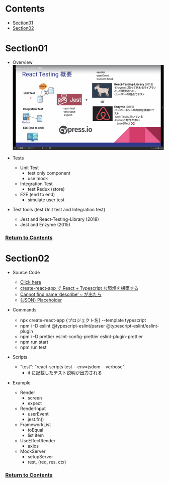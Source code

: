 <a id="contents"></a>

# Contents

- [Section01](#sec01)
- [Section02](#sec02)

<a id="sec01"></a>

# Section01

- Overview
  ![Image](../src/images/sec01/lesson01-01.png)

- Tests

  - Unit Test
    - test only component
    - use mock
  - Integration Test
    - test Redux (store)
  - E2E (end to end)
    - simulate user test

- Test tools (test Unit test and Integration test)
  - Jest and React-Testing-Library (2018)
  - Jest and Enzyme (2015)

### [Return to Contents](#contents)

<a id="sec02"></a>

# Section02

- Source Code
  - [Click here](https://github.com/GomaGoma676/react-testing-library-lesson/tree/master/src)
  - [create-react-app で React + Typescript な環境を構築する](https://qiita.com/sunnyG/items/05c2e9381d6ba2d9fccf)
  - [Cannot find name ‘describe’ ~ が出たら](https://meisoudev.com/jest-on-typescript/#:~:text=Cannot%20find%20name%20'describe'%20~,%E3%82%92%E8%BF%BD%E5%8A%A0%E3%81%99%E3%82%8C%E3%81%B0OK%E3%80%82)
  - [{JSON} Placeholder](https://jsonplaceholder.typicode.com/)
- Commands
  - npx create-react-app {プロジェクト名} --template typescript
  - npm i -D eslint @typescript-eslint/parser @typescript-eslint/eslint-plugin
  - npm i -D prettier eslint-config-prettier eslint-plugin-prettier
  - npm run start
  - npm run test
- Scripts

  - "test": "react-scripts test --env=jsdom --verbose"
    - it に記載したテスト説明が出力される

- Example
  - Render
    - screen
    - expect
  - RenderInput
    - userEvent
    - jest.fn()
  - FrameworkList
    - toEqual
    - list item
  - UseEffectRender
    - axios
  - MockServer
    - setupServer
    - rest, (req, res, ctx)

### [Return to Contents](#contents)
